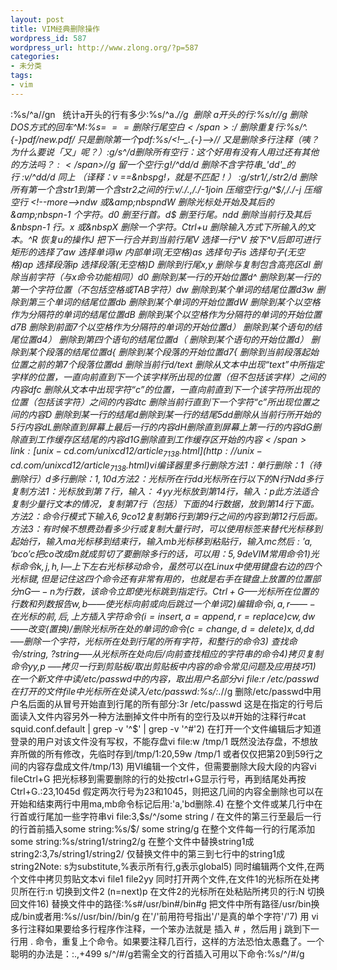 ```yaml
---
layout: post
title: VIM经典删除操作
wordpress_id: 587
wordpress_url: http://www.zlong.org/?p=587
categories:
- 未分类
tags:
- vim
---
```

:%s/^a//gn   统计a开头的行有多少<span>:%s/^a.*//g  删除 a开头的行:%s/r//g 删除DOS方式的回车^M:%s= *$== 删除行尾空白 </span>:%s/^(.*)n1/1$/ 删除重复行:%s/^.{-}pdf/new.pdf/ 只是删除第一个pdf:%s/&lt;!–_.{-}–&gt;// 又是删除多行注释（咦？为什么要说「又」呢？）<span>:g/s*^$/d 删除所有空行 ：这个好用有没有人用过还有其他的方法吗？:</span>%s/^\n//g 删除空行, %s/^\n$//g 留一个空行<span>:g!/^dd/d 删除不含字符串_'_dd_'_的行 </span><span>:v/^dd/d 同上 （译释：v ==&amp;nbspg!，就是不匹配！） </span>:g/str1/,/str2/d 删除所有第一个含str1到第一个含str2之间的行:v/./.,/./-1join 压缩空行:g/^$/,/./-j 压缩空行 <!--more-->ndw 或&amp;nbspndW 删除光标处开始及其后的&amp;nbspn-1 个字符。d0 删至行首。d$ 删至行尾。ndd 删除当前行及其后&amp;nbspn-1 行。x 或&amp;nbspX 删除一个字符。Ctrl+u 删除输入方式下所输入的文本。^R 恢复u的操作J 把下一行合并到当前行尾V 选择一行^V 按下^V后即可进行矩形的选择了aw 选择单词iw 内部单词(无空格)as 选择句子is 选择句子(无空格)ap 选择段落ip 选择段落(无空格)D 删除到行尾x,y 删除与复制包含高亮区<span>dl 删除当前字符（与x命令功能相同）d0 删除到某一行的开始位置d^ 删除到某一行的第一个字符位置（不包括空格或TAB字符）dw 删除到某个单词的结尾位置d3w 删除到第三个单词的结尾位置db 删除到某个单词的开始位置dW 删除到某个以空格作为分隔符的单词的结尾位置dB 删除到某个以空格作为分隔符的单词的开始位置d7B 删除到前面7个以空格作为分隔符的单词的开始位置d） 删除到某个语句的结尾位置d4） 删除到第四个语句的结尾位置d（ 删除到某个语句的开始位置d） 删除到某个段落的结尾位置d{ 删除到某个段落的开始位置d7{ 删除到当前段落起始位置之前的第7个段落位置dd 删除当前行d/text 删除从文本中出现“text”中所指定字样的位置，一直向前直到下一个该字样所出现的位置（但不包括该字样）之间的内容dfc 删除从文本中出现字符“c”的位置，一直向前直到下一个该字符所出现的位置（包括该字符）之间的内容dtc 删除当前行直到下一个字符“c”所出现位置之间的内容D 删除到某一行的结尾d$ 删除到某一行的结尾5dd 删除从当前行所开始的5行内容dL 删除直到屏幕上最后一行的内容dH 删除直到屏幕上第一行的内容dG 删除直到工作缓存区结尾的内容d1G 删除直到工作缓存区开始的内容</span>link:[unix-cd.com/unixcd12/article_7138.html](http://unix-cd.com/unixcd12/article_7138.html)vi编译器里多行删除方法1：单行删除　：1（待删除行）d多行删除　 ：1,10d方法2：光标所在行　　dd光标所在行以下的N行　Ndd多行复制方法1：光标放到第７行，输入：４yy光标放到第14行，输入：p此方法适合复制少量行文本的情况，复制第7行（包括）下面的4行数据，放到第14行下面。方法2：命令行模式下输入6,9 co 12复制第6行到第9行之间的内容到第12行后面。方法3：有时候不想费劲看多少行或复制大量行时，可以使用标签来替代光标移到起始行，输入ma光标移到结束行，输入mb光标移到粘贴行，输入mc然后 :'a,'b co 'c 把 co 改成 m 就成剪切了要删除多行的话，可以用 ：5, 9 deVIM常用命令1) 光标命令k,j,h,l—上下左右光标移动命令，虽然可以在Linux中使用键盘右边的四个光标键,但是记住这四个命令还有非常有用的，也就是右手在键盘上放置的位置部分nG —-n为行数，该命令立即使光标跳到指定行。Ctrl+G—–光标所在位置的行数和列数报告w,b——使光标向前或向后跳过一个单词2) 编辑命令i,a,r ——-在光标的前,后,上方插入字符命令(i=insert,a=append,r=replace)cw,dw—— 改变(置换)/删除光标所在处的单词的命令 (c=change,d=delete)x,d$,dd —–删除一个字符，光标所在处到行尾的所有字符，和整行的命令3) 查找命令/string, ?string—–从光标所在处向后/向前查找相应的字符串的命令4)拷贝复制命令yy,p —–拷贝一行到剪贴板/取出剪贴板中内容的命令常见问题及应用技巧1) 在一个新文件中读/etc/passwd中的内容，取出用户名部分vi file:r /etc/passwd 在打开的文件file中光标所在处读入/etc/passwd:%s/:.*//g 删除/etc/passwd中用户名后面的从冒号开始直到行尾的所有部分:3r /etc/passwd 这是在指定的行号后面读入文件内容另外一种方法删掉文件中所有的空行及以#开始的注释行#cat squid.conf.default | grep -v '^$' | grep -v '^#'2) 在打开一个文件编辑后才知道登录的用户对该文件没有写权，不能存盘vi file:w /tmp/1 既然没法存盘，不想放弃所做的所有修改，先临时存到/tmp/1:20,59w /tmp/1 或者仅仅把第20到59行之间的内容存盘成文件/tmp/13) 用VI编辑一个文件，但需要删除大段大段的内容vi fileCtrl+G 把光标移到需要删除的行的处按ctrl+G显示行号，再到结尾处再按Ctrl+G.:23,1045d 假定两次行号为23和1045，则把这几间的内容全删除也可以在开始和结束两行中用ma,mb命令标记后用:'a,'bd删除.4) 在整个文件或某几行中在行首或行尾加一些字符串vi file:3,$s/^/some string / 在文件的第三行至最后一行的行首前插入some string:%s/$/ some string/g 在整个文件每一行的行尾添加 some string:%s/string1/string2/g 在整个文件中替换string1成string2:3,7s/string1/string2/ 仅替换文件中的第三到七行中的string1成string2Note: s为substitute,%表示所有行,g表示global5) 同时编辑两个文件,在两个文件中拷贝剪贴文本vi file1 file2yy 同时打开两个文件,在文件1的光标所在处拷贝所在行:n 切换到文件2 (n=next)p 在文件2的光标所在处粘贴所拷贝的行:N 切换回文件16) 替换文件中的路径:%s#/usr/bin#/bin#g 把文件中所有路径/usr/bin换成/bin或者用:%s//usr/bin//bin/g 在'/'前用符号指出'/'是真的单个字符'/'7) 用 vi 多行注释如果要给多行程序作注释，一个笨办法就是 插入 # ，然后用 j 跳到下一行用 . 命令，重复上个命令。如果要注释几百行，这样的方法恐怕太愚蠢了。一个聪明的办法是：:.,+499 s/^/#/g若需全文的行首插入可用以下命令:%s/^/#/g
